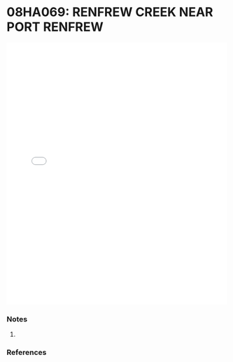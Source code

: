 # 08HA069: RENFREW CREEK NEAR PORT RENFREW

<iframe src="/distribution_estimation/_static/stations/08HA069_fdc.html" width="100%" height="600" frameborder="0"></iframe>

### Notes
1. 

### References

